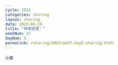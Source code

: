```yaml
---
cycle: 2022
categories: sharing
layout: sharing
date: 2022-09-16
title: "神學梳理："
weekNum: 37
dayNum: 5
permalink: /sharing/2022/wk37-day5-sharing.html
---
```


[](https://eccseattle.github.io/media/sharing/2022/wk037/2022-09-16-bin.m4a)

`小錢`
